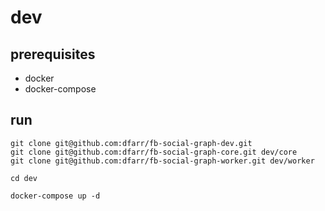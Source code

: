 # dev

## prerequisites

- docker
- docker-compose

## run

```
git clone git@github.com:dfarr/fb-social-graph-dev.git
git clone git@github.com:dfarr/fb-social-graph-core.git dev/core
git clone git@github.com:dfarr/fb-social-graph-worker.git dev/worker

cd dev

docker-compose up -d
```
